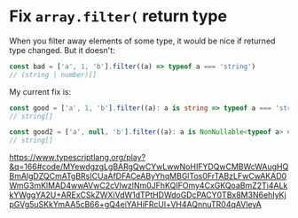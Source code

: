 # Fix `array.filter(` return type

When you filter away elements of some type, it would be nice if returned type changed. But it doesn't:
```ts
const bad = ['a', 1, 'b'].filter((a) => typeof a === 'string')
// (string | number)[]
```

My current fix is:
```ts
const good = ['a', 1, 'b'].filter((a): a is string => typeof a === 'string')
// string[]

const good2 = ['a', null, 'b'].filter((a): a is NonNullable<typeof a> => !!a)
// string[]
```

https://www.typescriptlang.org/play?&q=166#code/MYewdgzgLgBARgQwCYwLwwNoHIFYDQwCMBWcWAugHQBmAlgDZQCmATgBRsICUaAfDFACeAByYhqMBGlTos0FrTABzLFwCwAKAD0WmG3mKlMAD4wwAVwC2cVlwzlNm0JFhKQIFOmy4CxGKQoaBmZ2Ti4ALkkYWggYA2U+ARExCSkZWXiVdW1dTPtHDWdoGDcPACY0TBx8M3N6ehIyKjpGVg5uSKkYmAA5cB66+gQ4eiYAHiFRcUl+VH4AQnnuTR04qAVleyA
